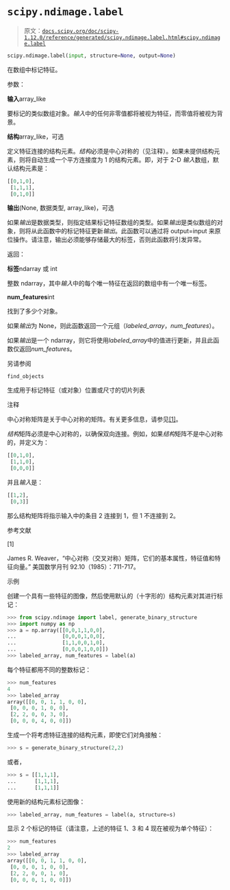 # `scipy.ndimage.label`

> 原文：[`docs.scipy.org/doc/scipy-1.12.0/reference/generated/scipy.ndimage.label.html#scipy.ndimage.label`](https://docs.scipy.org/doc/scipy-1.12.0/reference/generated/scipy.ndimage.label.html#scipy.ndimage.label)

```py
scipy.ndimage.label(input, structure=None, output=None)
```

在数组中标记特征。

参数：

**输入**array_like

要标记的类似数组对象。*输入*中的任何非零值都将被视为特征，而零值将被视为背景。

**结构**array_like，可选

定义特征连接的结构元素。*结构*必须是中心对称的（见注释）。如果未提供结构元素，则将自动生成一个平方连接度为 1 的结构元素。即，对于 2-D *输入*数组，默认结构元素是：

```py
[[0,1,0],
 [1,1,1],
 [0,1,0]] 
```

**输出**(None, 数据类型, array_like)，可选

如果*输出*是数据类型，则指定结果标记特征数组的类型。如果*输出*是类似数组的对象，则将从此函数中的标记特征更新*输出*。此函数可以通过将 output=input 来原位操作。请注意，输出必须能够存储最大的标签，否则此函数将引发异常。

返回：

**标签**ndarray 或 int

整数 ndarray，其中*输入*中的每个唯一特征在返回的数组中有一个唯一标签。

**num_features**int

找到了多少个对象。

如果*输出*为 None，则此函数返回一个元组（*labeled_array*，*num_features*）。

如果*输出*是一个 ndarray，则它将使用*labeled_array*中的值进行更新，并且此函数仅返回*num_features*。

另请参阅

`find_objects`

生成用于标记特征（或对象）位置或尺寸的切片列表

注释

中心对称矩阵是关于中心对称的矩阵。有关更多信息，请参见[[1]](#rb0c155ee96c3-1)。

*结构*矩阵必须是中心对称的，以确保双向连接。例如，如果*结构*矩阵不是中心对称的，并定义为：

```py
[[0,1,0],
 [1,1,0],
 [0,0,0]] 
```

并且*输入*是：

```py
[[1,2],
 [0,3]] 
```

那么结构矩阵将指示输入中的条目 2 连接到 1，但 1 不连接到 2。

参考文献

[1]

James R. Weaver，“中心对称（交叉对称）矩阵，它们的基本属性，特征值和特征向量。” 美国数学月刊 92.10（1985）：711-717。

示例

创建一个具有一些特征的图像，然后使用默认的（十字形的）结构元素对其进行标记：

```py
>>> from scipy.ndimage import label, generate_binary_structure
>>> import numpy as np
>>> a = np.array([[0,0,1,1,0,0],
...               [0,0,0,1,0,0],
...               [1,1,0,0,1,0],
...               [0,0,0,1,0,0]])
>>> labeled_array, num_features = label(a) 
```

每个特征都用不同的整数标记：

```py
>>> num_features
4
>>> labeled_array
array([[0, 0, 1, 1, 0, 0],
 [0, 0, 0, 1, 0, 0],
 [2, 2, 0, 0, 3, 0],
 [0, 0, 0, 4, 0, 0]]) 
```

生成一个将考虑特征连接的结构元素，即使它们对角接触：

```py
>>> s = generate_binary_structure(2,2) 
```

或者，

```py
>>> s = [[1,1,1],
...      [1,1,1],
...      [1,1,1]] 
```

使用新的结构元素标记图像：

```py
>>> labeled_array, num_features = label(a, structure=s) 
```

显示 2 个标记的特征（请注意，上述的特征 1、3 和 4 现在被视为单个特征）：

```py
>>> num_features
2
>>> labeled_array
array([[0, 0, 1, 1, 0, 0],
 [0, 0, 0, 1, 0, 0],
 [2, 2, 0, 0, 1, 0],
 [0, 0, 0, 1, 0, 0]]) 
```
